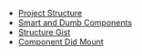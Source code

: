 * [Project Structure](https://daveceddia.com/react-project-structure/)
* [Smart and Dumb Components](https://medium.com/@dan_abramov/smart-and-dumb-components-7ca2f9a7c7d0)
* [Structure Gist](https://gist.github.com/chantastic/fc9e3853464dffdb1e3c)
* [Component Did Mount](https://reactjs.org/docs/react-component.html#componentdidmount)
